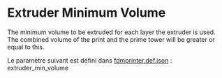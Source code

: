 # Extruder Minimum Volume

The minimum volume to be extruded for each layer the extruder is used. The combined volume of the print and the prime tower will be greater or equal to this.

Le paramètre suivant est défini dans [fdmprinter.def.json](https://github.com/smartavionics/Cura/blob/mb-master/resources/definitions/fdmprinter.def.json) : extruder_min_volume